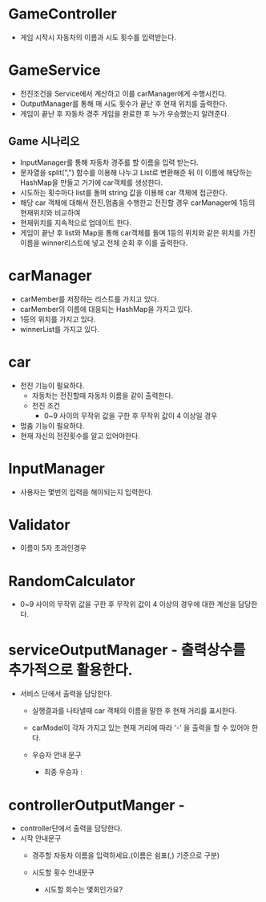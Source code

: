 
# GameController
- 게임 시작시 자동차의 이름과 시도 횟수를 입력받는다.

# GameService
- 전진조건을 Service에서 계산하고 이를 carManager에게 수행시킨다.
- OutputManager를 통해 매 시도 횟수가 끝난 후 현재 위치를 출력한다. 
- 게임이 끝난 후 자동차 경주 게임을 완료한 후 누가 우승했는지 알려준다.

## Game 시나리오
- InputManager를 통해 자동차 경주를 할 이름을 입력 받는다.
- 문자열을 split(",") 함수를 이용해 나누고 List로 변환해준 뒤 이 이름에 해당하는
HashMap을 만들고 거기에 car객체를 생성한다.
- 시도하는 횟수마다 list를 돌며 string 값을 이용해 car 객체에 접근한다.
- 해당 car 객체에 대해서 전진,멈춤을 수행한고 전진할 경우 carManager에 1등의 현재위치와 비교하여
- 현재위치를 지속적으로 업데이트 한다.
- 게임이 끝난 후 list와 Map을 통해 car객체를 돌며 1등의 위치와 같은 위치를 가진 이름을 winner리스트에 넣고
전체 순회 후 이를 출력한다.

# carManager
- carMember를 저장하는 리스트를 가지고 있다.
- carMember의 이름에 대응되는 HashMap을 가지고 있다.
- 1등의 위치를 가지고 있다.
- winnerList를 가지고 있다.

# car
- 전진 기능이 필요하다.
  - 자동차는 전진할때 자동차 이름을 같이 출력한다.
  - 전진 조건
    - 0~9 사이의 무작위 값을 구한 후 무작위 값이 4 이상일 경우
- 멈춤 기능이 필요하다.
- 현재 자신의 전진횟수를 알고 있어야한다.



# InputManager
- 사용자는 몇번의 입력을 해야되는지 입력한다.

# Validator
- 이름이 5자 초과인경우

# RandomCalculator
- 0~9 사이의 무작위 값을 구한 후 무작위 값이 4 이상의 경우에 대한 계산을 담당한다.

# serviceOutputManager - 출력상수를 추가적으로 활용한다.
- 서비스 단에서 출력을 담당한다.
  - 실행결과를 나타낼때 car 객체의 이름을 말한 후 현재 거리를 표시한다. 
  - carModel이 각자 가지고 있는 현재 거리에 따라 '-' 을 출력을 할 수 있어야 한다.
 
  - 우승자 안내 문구
    - 최종 우승자 :

# controllerOutputManger -
- controller단에서 출력을 담당한다.
- 시작 안내문구
  -  경주할 자동차 이름을 입력하세요.(이름은 쉼표(,) 기준으로 구분)

  - 시도할 횟수 안내문구
    - 시도할 회수는 몇회인가요?


